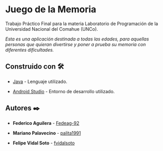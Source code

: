 # Juego de la Memoria

Trabajo Práctico Final para la materia Laboratorio de Programación de la Universidad Nacional del Comahue (UNCo).

_Esta es una aplicación destinada a todas las edades, para aquellas personas que quieran divertirse y poner a prueba su memoria con diferentes dificultades._

## Construido con 🛠️

- [Java](https://www.w3schools.com/java/default.asp) - Lenguaje utilizado.

- [Android Studio](https://developer.android.com/studio) - Entorno de desarrollo utilizado.

## Autores ✒️

- **Federico Aguilera** - [Fedeag-92](https://github.com/Fedeag-92)

- **Mariano Palavecino** - [palita1991](https://github.com/palita1991)

- **Felipe Vidal Soto** - [fvidalsoto](https://github.com/fvidalsoto)

